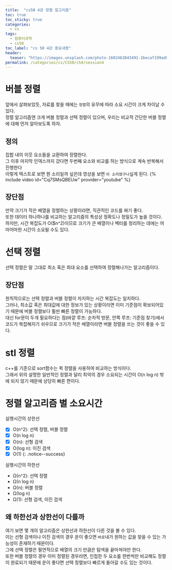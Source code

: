 ```yaml
---
title:  "cs50 4강 정렬 알고리즘"
toc: true
toc_sticky: true
categories:
  - cs
tags:
  - 컴퓨터과학
  - cs50
toc_label: "cs 50 4강 중요내용"
header:
  teaser: "https://images.unsplash.com/photo-1602463843491-1becaf199ad8?q=80&w=2660&auto=format&fit=crop&ixlib=rb-4.0.3&ixid=M3wxMjA3fDB8MHxwaG90by1wYWdlfHx8fGVufDB8fHx8fA%3D%3D"
permalink: /categories/cs/CS50/ch4/session4
---
```

# 버블 정렬
앞에서 살펴보았듯, 자료를 찾을 때에는 `정렬`의 유무에 따라 소요 시간이 크게 차이날 수 있다.<br>
정렬 알고리즘엔 크게 버블 정렬과 선택 정렬이 있으며, 우리는 비교적 간단한 버블 정렬에 대해 먼저 알아보도록 하자.
## 정의
집합 내의 이웃 요소들을 교환하여 정렬한다.<br>
그 이후 마지막 인덱스까지 갔다면 두번째 요소와 비교를 하는 방식으로 계속 반복해서 진행한다<br>
이렇게 텍스트로 보면 뭔 소리일까 싶은데 영상을 보면 `이 소리였구나`싶게 된다.
{% include video id="Cq7SMsQBEUw" provider="youtube" %}

## 장단점
만약 크기가 작은 배열을 정렬하는 상황이라면, 직관적인 코드를 짜기 좋다.<br>
또한 데이터 하나하나를 비교하는 알고리즘의 특성상 정확도나 정밀도가 높을 것이다.<br>
하지만, 시간 복잡도가 O($n^2)이므로 크기가 큰 배열이나 벡터를 정리하는 데에는 어마어마한 시간이 소요될 수도 있다.

# 선택 정렬
선택 정렬은 말 그대로 최소 혹은 최대 요소를 선택하여 정렬해나가는 알고리즘이다.
## 장단점
원칙적으로는 선택 정렬과 버블 정렬이 차지하는 시간 복잡도는 일치하다.<br>
그러나, 최소값 혹은 최대값에 대한 정보가 있는 상황이라면 이미 기준점이 확보되어있기 때문에 버블 정렬보다 훨씬 빠른 정렬이 가능하다.<br>
대신 for문이 두개 필요하다는 점(바깥 루프: 순차적 방문, 안쪽 루프: 기준점 찾기)에서 코드가 복잡해지기 쉬우므로 크기가 작은 배열이라면 버블 정렬을 쓰는 것이 좋을 수 있다.
# stl 정렬
c++를 기준으로 sort함수는 퀵 정렬을 사용하여 비교하는 방식이다.<br>
그래서 위의 설명한 일반적인 정렬과 달리 최악의 경우 소요되는 시간이 O(n log n) 밖에 되지 않기 때문에 상당히 빠른 편이다.
# 정렬 알고리즘 별 소요시간

실행시간의 상한선<br>
- [X] O(n^2): 선택 정렬, 버블 정렬<br>
- [X] O(n log n)<br>
- [X] O(n): 선형 검색<br>
- [X] O(log n): 이진 검색<br>
- [X] O(1)
{: .notice--success}

실행시간의 하한선<br>
- Ω(n^2): 선택 정렬<br>
- Ω(n log n)<br>
- Ω(n): 버블 정렬<br>
- Ω(log n)<br>
- Ω(1): 선형 검색, 이진 검색<br>

## 왜 하한선과 상한선이 다를까
여기 보면 몇 개의 알고리즘은 상한선과 하한선이 다른 것을 볼 수 있다.<br>
이는 선형 검색이나 이진 검색의 경우 운이 좋으면 `바로`내가 원하는 값을 찾을 수 있는 가능성이 존재하기 때문이다.<br>
그에 선택 정렬은 필연적으로 배열의 크기 만큼은 탐색을 끝마쳐야만 한다.<br>
또한 버블 정렬의 경우 이미 정렬된 경우라면, 인접한 두 요소를 한번씩만 비교해도 정렬이 완료되기 때문에 운이 좋다면 선택 정렬보다 빠르게 돌아갈 수도 있는 것이다.
